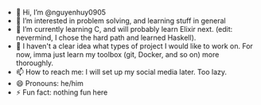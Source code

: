 - 👋 Hi, I’m @nguyenhuy0905
- 👀 I’m interested in problem solving, and learning stuff in general
- 🌱 I’m currently learning C, and will probably learn Elixir next. (edit: nevermind, I chose the hard path and learned Haskell).
- 💞️ I haven't a clear idea what types of project I would like to work on. For now, imma just learn my toolbox (git, Docker, and so on) more thoroughly.
- 📫 How to reach me: I will set up my social media later. Too lazy.
- 😄 Pronouns: he/him
- ⚡ Fun fact: nothing fun here

<!---
nguyenhuy0905/nguyenhuy0905 is a ✨ special ✨ repository because its `README.md` (this file) appears on your GitHub profile.
You can click the Preview link to take a look at your changes.
--->
